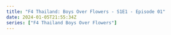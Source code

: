 ```yaml
---
title: "F4 Thailand: Boys Over Flowers - S1E1 - Episode 01"
date: 2024-01-05T21:55:34Z
series: ["F4 Thailand Boys Over Flowers"]
---
```



<mux-player stream-type="on-demand"
  src="https://kp3d-my.sharepoint.com/personal/ryoo_kp3d_onmicrosoft_com/_layouts/15/download.aspx?share=ETnXXEkvmjFKls8IIBSEVeIB7ad1PER4GLUg8A7mTRNMsg" prefer-playback="mse" controls>
  </mux-player>
  
  
  <script src="https://cdn.jsdelivr.net/npm/@mux/mux-player"></script>
  
 <script type="application/ld+json">
 {
  "@context": "https://schema.org/",
  "@type": "VideoObject",
  "name": "F4 Thailand: Boys Over Flowers - S1E1 - Episode 01",
  "contentUrl": "https://stream.mux.com/lxESFWKXXkHkT55WZgSVit76VbyznzHIbJfJcrtYnck.m3u8",
  "thumbnailUrl": "https://www.themoviedb.org/t/p/original/zwsJRRmVozVZ1tDs8buIs97pCqm.jpg?width=314&fit_mode=preserve&time=25",
  "uploadDate": "2023-12-24T12:20:15Z",
}

</script>